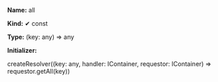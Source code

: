 **Name:** all

**Kind:** ✔ const

**Type:** (key: any) => any

**Initializer:**

createResolver((key: any, handler: IContainer, requestor: IContainer) => requestor.getAll(key))

